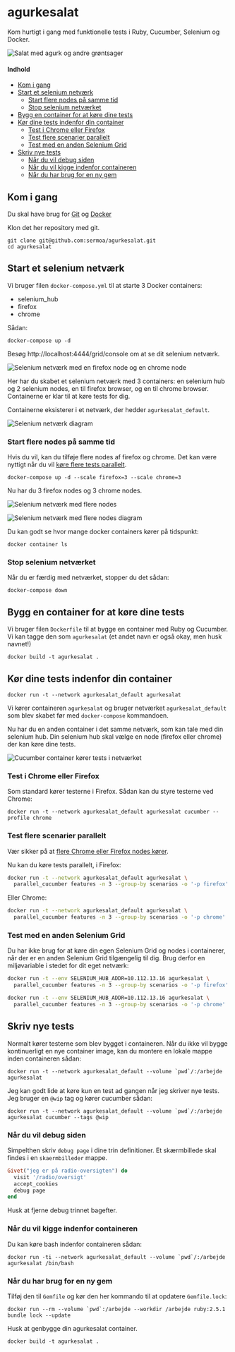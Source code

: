 agurkesalat
===========

Kom hurtigt i gang med funktionelle tests i Ruby, Cucumber, Selenium og Docker.

![Salat med agurk og andre grøntsager](billeder/agurkesalat.jpg "Salat med agurk og andre grøntsager")

#### Indhold

* [Kom i gang](#kom-i-gang)
* [Start et selenium netværk](#start-et-selenium-netværk)
  - [Start flere nodes på samme tid](#start-flere-nodes-på-samme-tid)
  - [Stop selenium netværket](#stop-selenium-netværket)
* [Bygg en container for at køre dine tests](#bygg-en-container-for-at-køre-dine-tests)
* [Kør dine tests indenfor din container](#kør-dine-tests-indenfor-din-container)
  - [Test i Chrome eller Firefox](#test-i-chrome-eller-firefox)
  - [Test flere scenarier parallelt](#test-flere-scenarier-parallelt)
  - [Test med en anden Selenium Grid](#test-med-en-anden-selenium-grid)
* [Skriv nye tests](#skriv-nye-tests)
  - [Når du vil debug siden](#når-du-vil-debug-siden)
  - [Når du vil kigge indenfor containeren](#når-du-vil-kigge-indenfor-containeren)
  - [Når du har brug for en ny gem](#når-du-har-brug-for-en-ny-gem)



Kom i gang
----------

Du skal have brug for [Git](https://git-scm.com/downloads) og [Docker](https://www.docker.com/get-started)

Klon det her repository med git.

    git clone git@github.com:sermoa/agurkesalat.git
    cd agurkesalat



Start et selenium netværk
-------------------------

Vi bruger filen `docker-compose.yml` til at starte 3 Docker containers:

* selenium_hub
* firefox
* chrome

Sådan:

    docker-compose up -d

Besøg http://localhost:4444/grid/console om at se dit selenium netværk.

![Selenium netværk med en firefox node og en chrome node](billeder/selenium_hub.png "Selenium netværk med en firefox node og en chrome node")

Her har du skabet et selenium netværk med 3 containers: en selenium hub og 2 selenium nodes, en til firefox browser, og en til chrome browser. Containerne er klar til at køre tests for dig.

Containerne eksisterer i et netværk, der hedder `agurkesalat_default`.

![Selenium netværk diagram](billeder/selenium_hub_diagram.png "Selenium netværk diagram")



### Start flere nodes på samme tid

Hvis du vil, kan du tilføje flere nodes af firefox og chrome. Det kan være nyttigt når du vil [køre flere tests parallelt](#test-flere-scenarier-parallelt).

    docker-compose up -d --scale firefox=3 --scale chrome=3

Nu har du 3 firefox nodes og 3 chrome nodes.

![Selenium netværk med flere nodes](billeder/selenium_hub_flere_nodes.png "Selenium netværk med flere nodes")

![Selenium netværk med flere nodes diagram](billeder/selenium_hub_flere_nodes_diagram.png "Selenium netværk med flere nodes diagram")

Du kan godt se hvor mange docker containers kører på tidspunkt:

    docker container ls



### Stop selenium netværket

Når du er færdig med netværket, stopper du det sådan:

    docker-compose down



Bygg en container for at køre dine tests
----------------------------------------

Vi bruger filen `Dockerfile` til at bygge en container med Ruby og Cucumber. Vi kan tagge den som `agurkesalat` (et andet navn er også okay, men husk navnet!)

    docker build -t agurkesalat .



Kør dine tests indenfor din container
-------------------------------------

    docker run -t --network agurkesalat_default agurkesalat

Vi kører containeren `agurkesalat` og bruger netværket `agurkesalat_default` som blev skabet før med `docker-compose` kommandoen.

Nu har du en anden container i det samme netværk, som kan tale med din selenium hub. Din selenium hub skal vælge en node (firefox eller chrome) der kan køre dine tests.

![Cucumber container kører tests i netværket](billeder/agurkesalat_diagram.png "Cucumber container kører tests i netværket")



### Test i Chrome eller Firefox

Som standard kører testerne i Firefox. Sådan kan du styre testerne ved Chrome:

    docker run -t --network agurkesalat_default agurkesalat cucumber --profile chrome



### Test flere scenarier parallelt

Vær sikker på at [flere Chrome eller Firefox nodes kører](#start-flere-nodes-på-samme-tid).

Nu kan du køre tests parallelt, i Firefox:

```bash
docker run -t --network agurkesalat_default agurkesalat \
  parallel_cucumber features -n 3 --group-by scenarios -o '-p firefox'
```

Eller Chrome:

```bash
docker run -t --network agurkesalat_default agurkesalat \
  parallel_cucumber features -n 3 --group-by scenarios -o '-p chrome'
```



### Test med en anden Selenium Grid

Du har ikke brug for at køre din egen Selenium Grid og nodes i containerer, når der er en anden Selenium Grid tilgængelig til dig. Brug derfor en miljøvariable i stedet for dit eget netværk:

```bash
docker run -t --env SELENIUM_HUB_ADDR=10.112.13.16 agurkesalat \
  parallel_cucumber features -n 3 --group-by scenarios -o '-p firefox'
```

```bash
docker run -t --env SELENIUM_HUB_ADDR=10.112.13.16 agurkesalat \
  parallel_cucumber features -n 3 --group-by scenarios -o '-p chrome'
```



Skriv nye tests
---------------

Normalt kører testerne som blev bygget i containeren. Når du ikke vil bygge kontinuerligt en nye container image, kan du montere en lokale mappe inden containeren sådan:

    docker run -t --network agurkesalat_default --volume `pwd`/:/arbejde agurkesalat

Jeg kan godt lide at køre kun en test ad gangen når jeg skriver nye tests. Jeg bruger en `@wip` tag og kører cucumber sådan:

    docker run -t --network agurkesalat_default --volume `pwd`/:/arbejde agurkesalat cucumber --tags @wip



### Når du vil debug siden

Simpelthen skriv `debug page` i dine trin definitioner. Et skærmbillede skal findes i en `skaermbilleder` mappe.

```ruby
Givet("jeg er på radio-oversigten") do
  visit '/radio/oversigt'
  accept_cookies
  debug page
end
```

Husk at fjerne debug trinnet bagefter.



### Når du vil kigge indenfor containeren

Du kan køre bash indenfor containeren sådan:

    docker run -ti --network agurkesalat_default --volume `pwd`/:/arbejde agurkesalat /bin/bash



### Når du har brug for en ny gem

Tilføj den til `Gemfile` og kør den her kommando til at opdatere `Gemfile.lock`:

    docker run --rm --volume `pwd`:/arbejde --workdir /arbejde ruby:2.5.1 bundle lock --update

Husk at genbygge din agurkesalat container.

    docker build -t agurkesalat .
